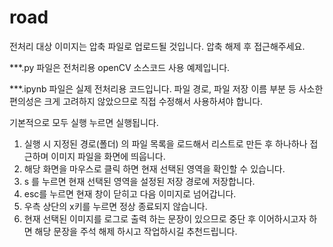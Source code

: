 # road
전처리 대상 이미지는 압축 파일로 업로드될 것입니다.
압축 해제 후 접근해주세요.

***.py 파일은 전처리용 openCV 소스코드 사용 예제입니다.

***.ipynb 파일은 실제 전처리용 코드입니다. 
파일 경로, 파일 저장 이름 부분 등 사소한 편의성은 크게 고려하지 않았으므로 직접 수정해서 사용하셔야 합니다.

기본적으로 모두 실행 누르면 실행됩니다.

1. 실행 시 지정된 경로(폴더) 의 파일 목록을 로드해서 리스트로 만든 후 하나하나 접근하며 이미지 파일을 화면에 띄웁니다.
2. 해당 화면을 마우스로 클릭 하면 현재 선택된 영역을 확인할 수 있습니다.
3. s 를 누르면 현재 선택된 영역을 설정된 저장 경로에 저장합니다.
4. esc를 누르면 현재 창이 닫히고 다음 이미지로 넘어갑니다.
5. 우측 상단의 x키를 누르면 정상 종료되지 않습니다. 
6. 현재 선택된 이미지를 로그로 출력 하는 문장이 있으므로 중단 후 이어하시고자 하면 해당 문장을 주석 해제 하시고 작업하시길 추천드립니다.
